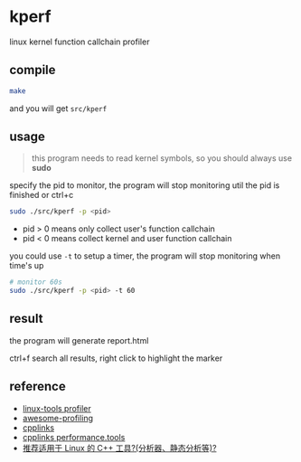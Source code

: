 # kperf

linux kernel function callchain profiler

## compile

```bash
make 
```

and you will get `src/kperf`

## usage

> this program needs to read kernel symbols, so you should always use **sudo**

specify the pid to monitor, the program will stop monitoring util the pid is finished or ctrl+c

```bash
sudo ./src/kperf -p <pid>
```

- pid > 0 means only collect user's function callchain 
- pid < 0 means collect kernel and user function callchain

you could use `-t` to setup a timer, the program will stop monitoring when time's up

```bash
# monitor 60s
sudo ./src/kperf -p <pid> -t 60
```

## result

the program will generate report.html

ctrl+f search all results, right click to highlight the marker

## reference

- [linux-tools profiler](https://github.com/zq-david-wang/linux-tools/tree/main/perf/profiler)
- [awesome-profiling](https://github.com/msaroufim/awesome-profiling)
- [cpplinks](https://github.com/MattPD/cpplinks)
- [cpplinks performance.tools](https://github.com/MattPD/cpplinks/blob/master/performance.tools.md)
- [推荐适用于 Linux 的 C++ 工具?(分析器、静态分析等)?](https://www.reddit.com/r/cpp/comments/7kurp6/comment/drhpyfh/?utm_source=share)